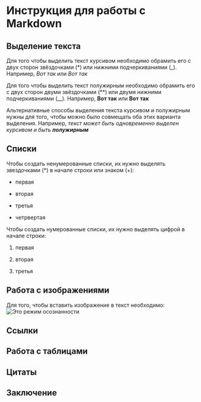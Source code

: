 # Инструкция для работы с Markdown

## Выделение текста
Для того чтобы выделить текст курсивом необходимо обрамить его с двух сторон звёздочками (*) или нижними подчеркиваниями (_). Например, *Вот так* или _Вот так_

Для того чтобы выделить текст полужирным необходимо обрамить его с двух сторон двуми звёздочками (**) или двумя нижними подчеркиваниями (__). Например, **Вот так** или __Вот так__

Альтернативные способы выделения текста курсивом и полужирным нужны для того, чтобы можно было совмещать оба этих варианта выделения. Например, _текст может быть одновременно выделен курсивом и быть **полужирным**_

## Списки

Чтобы создать ненумерованные списки, их нужно выделять звездочками (*) в начале строки или знаком (+):
* первая

* вторая

* третья

+ четрвертая

Чтобы создать нумерованные списки, их нужно выделять цифрой в начале строки:
1. первая

2. вторая

3. третья



## Работа с изображениями

Для того, чтобы вставить изображение в текст необходимо:
![Это режим осознанности](Untitled-4.jpg)

## Ссылки

## Работа с таблицами

## Цитаты

## Заключение
